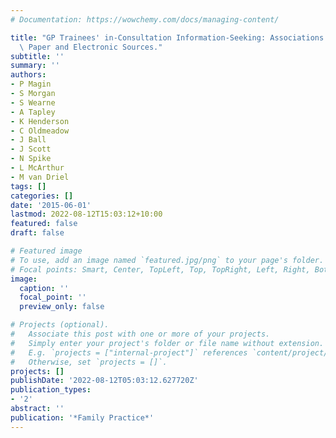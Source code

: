```yaml
---
# Documentation: https://wowchemy.com/docs/managing-content/

title: "GP Trainees' in-Consultation Information-Seeking: Associations with Human,\
  \ Paper and Electronic Sources."
subtitle: ''
summary: ''
authors:
- P Magin
- S Morgan
- S Wearne
- A Tapley
- K Henderson
- C Oldmeadow
- J Ball
- J Scott
- N Spike
- L McArthur
- M van Driel
tags: []
categories: []
date: '2015-06-01'
lastmod: 2022-08-12T15:03:12+10:00
featured: false
draft: false

# Featured image
# To use, add an image named `featured.jpg/png` to your page's folder.
# Focal points: Smart, Center, TopLeft, Top, TopRight, Left, Right, BottomLeft, Bottom, BottomRight.
image:
  caption: ''
  focal_point: ''
  preview_only: false

# Projects (optional).
#   Associate this post with one or more of your projects.
#   Simply enter your project's folder or file name without extension.
#   E.g. `projects = ["internal-project"]` references `content/project/deep-learning/index.md`.
#   Otherwise, set `projects = []`.
projects: []
publishDate: '2022-08-12T05:03:12.627720Z'
publication_types:
- '2'
abstract: ''
publication: '*Family Practice*'
---
```

